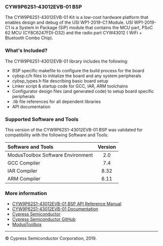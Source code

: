 ### CYW9P62S1-43012EVB-01 BSP
The CYW9P62S1-43012EVB-01 Kit is a low-cost hardware platform that enables design and debug of the USI WP1-2019-C1 Module. USI WP1-2019-C1 is a System in Package (SiP) module that contains the MCU part, PSoC 62 MCU (CY8C6247FDI-D32) and the radio part CYW43012 ( WiFi + Bluetooth Combo Chip).

### What's Included?
The CYW9P62S1-43012EVB-01 library includes the following:
* BSP specific makefile to configure the build process for the board
* cybsp.c/h files to initialize the board and any system peripherals
* cybsp_types.h file describing basic board setup
* Linker script & startup code for GCC, IAR, ARM toolchains
* Configurator design files (and generated code) to setup board specific peripherals
* .lib file references for all dependent libraries
* API documentation

### Supported Software and Tools
This version of the CYW9P62S1-43012EVB-01 BSP was validated for compatibility with the following Software and Tools:

| Software and Tools                        | Version |
| :---                                      | :----:  |
| ModusToolbox Software Environment         | 2.0     |
| GCC Compiler                              | 7.4     |
| IAR Compiler                              | 8.32    |
| ARM Compiler                              | 6.11    |

### More information
* [CYW9P62S1-43012EVB-01 BSP API Reference Manual][api]
* [CYW9P62S1-43012EVB-01 Documentation](http://www.cypress.com/documentation/development-kitsboards/cyw9p62s1_43012evb_01)
* [Cypress Semiconductor](http://www.cypress.com)
* [Cypress Semiconductor GitHub](https://github.com/cypresssemiconductorco)
* [ModusToolbox](https://www.cypress.com/products/modustoolbox-software-environment)

[api]: modules.html

---
© Cypress Semiconductor Corporation, 2019.